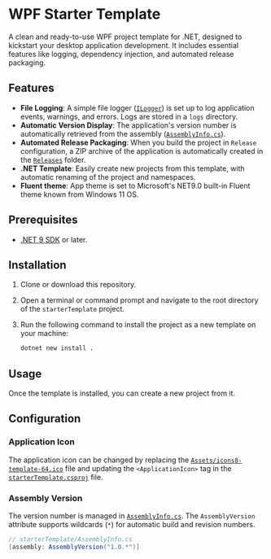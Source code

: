 # WPF Starter Template

A clean and ready-to-use WPF project template for .NET, designed to kickstart your desktop application development. It includes essential features like logging, dependency injection, and automated release packaging.

## Features

- **File Logging**: A simple file logger ([`ILogger`](starterTemplate/Logger.cs)) is set up to log application events, warnings, and errors. Logs are stored in a `logs` directory.
- **Automatic Version Display**: The application's version number is automatically retrieved from the assembly ([`AssemblyInfo.cs`](starterTemplate/AssemblyInfo.cs)).
- **Automated Release Packaging**: When you build the project in `Release` configuration, a ZIP archive of the application is automatically created in the [`Releases`](Releases/) folder.
- **.NET Template**: Easily create new projects from this template, with automatic renaming of the project and namespaces.
- **Fluent theme**: App theme is set to Microsoft's NET9.0 built-in Fluent theme known from Windows 11 OS.

## Prerequisites

- [.NET 9 SDK](https://dotnet.microsoft.com/download/dotnet/9.0) or later.

## Installation

1. Clone or download this repository.
2. Open a terminal or command prompt and navigate to the root directory of the `starterTemplate` project.
3. Run the following command to install the project as a new template on your machine:

    ```sh
    dotnet new install .
    ```

## Usage

Once the template is installed, you can create a new project from it.

## Configuration

### Application Icon

The application icon can be changed by replacing the [`Assets/icons8-template-64.ico`](starterTemplate/Assets/icons8-template-64.ico) file and updating the `<ApplicationIcon>` tag in the [`starterTemplate.csproj`](starterTemplate/starterTemplate.csproj) file.

### Assembly Version

The version number is managed in [`AssemblyInfo.cs`](starterTemplate/AssemblyInfo.cs). The `AssemblyVersion` attribute supports wildcards (`*`) for automatic build and revision numbers.

````csharp
// starterTemplate/AssemblyInfo.cs
[assembly: AssemblyVersion("1.0.*")]

